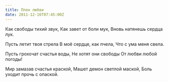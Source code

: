 ```yaml
---
title: Плен любви
date: 2011-12-16T07:45:00Z
---
```


Как свободы тихий звук,
Как завет от боли мук,
Вновь натянешь сердца лук.

Пусть летит твоя стрела
В моё сердце, как пчела,
Что с ума меня свела.

Пусть грохочат счастья воды,
Не хотят они свободы
От любви любой погоды!

Мир замазав счастья краской,
Машет демон светлой маской,
Боль уходит прочь с опаской.